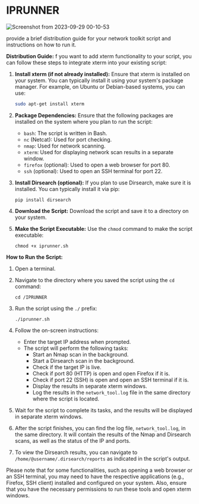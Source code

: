 # IPRUNNER

![Screenshot from 2023-09-29 00-10-53](https://github.com/strangedreamer4/IPRUNNER/assets/82073583/a45c488e-3775-4d84-b7e1-03cd8229defe)

   provide a brief distribution guide for your network toolkit script and instructions on how to run it.

**Distribution Guide:**
f you want to add xterm functionality to your script, you can follow these steps to integrate xterm into your existing script:

1. **Install xterm (if not already installed):**
   Ensure that xterm is installed on your system. You can typically install it using your system's package manager. For example, on Ubuntu or Debian-based systems, you can use:

   ```bash
   sudo apt-get install xterm
   ```

2. **Package Dependencies:**
   Ensure that the following packages are installed on the system where you plan to run the script:
   - `bash`: The script is written in Bash.
   - `nc` (Netcat): Used for port checking.
   - `nmap`: Used for network scanning.
   - `xterm`: Used for displaying network scan results in a separate window.
   - `firefox` (optional): Used to open a web browser for port 80.
   - `ssh` (optional): Used to open an SSH terminal for port 22.

3. **Install Dirsearch (optional):**
   If you plan to use Dirsearch, make sure it is installed. You can typically install it via pip:
   ```
   pip install dirsearch
   ```

4. **Download the Script:**
   Download the script and save it to a directory on your system.

5. **Make the Script Executable:**
   Use the `chmod` command to make the script executable:
   ```
   chmod +x iprunner.sh
   ```

**How to Run the Script:**

1. Open a terminal.

2. Navigate to the directory where you saved the script using the `cd` command:
   ```
   cd /IPRUNNER
   ```

3. Run the script using the `./` prefix:
   ```
   ./iprunner.sh
   ```

4. Follow the on-screen instructions:
   - Enter the target IP address when prompted.
   - The script will perform the following tasks:
     - Start an Nmap scan in the background.
     - Start a Dirsearch scan in the background.
     - Check if the target IP is live.
     - Check if port 80 (HTTP) is open and open Firefox if it is.
     - Check if port 22 (SSH) is open and open an SSH terminal if it is.
     - Display the results in separate xterm windows.
     - Log the results in the `network_tool.log` file in the same directory where the script is located.

5. Wait for the script to complete its tasks, and the results will be displayed in separate xterm windows.

6. After the script finishes, you can find the log file, `network_tool.log`, in the same directory. It will contain the results of the Nmap and Dirsearch scans, as well as the status of the IP and ports.

7. To view the Dirsearch results, you can navigate to `/home/@username/.dirsearch/reports` as indicated in the script's output.

Please note that for some functionalities, such as opening a web browser or an SSH terminal, you may need to have the respective applications (e.g., Firefox, SSH client) installed and configured on your system. Also, ensure that you have the necessary permissions to run these tools and open xterm windows.

